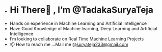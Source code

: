 - <h1>Hi There👋 , I’m @TadakaSuryaTeja</h1>
- Hands on experience in Machine Learning and Artificial Intelligence
- Have Good Knowledge of Machine learning, Deep Learning and Artificial Intelligence
- I’m looking to collaborate on Real Time Machine Learning Projects
- 📫 How to reach me ...Mail me @suryateja233@gmail.com

<!---
TadakaSuryaTeja/TadakaSuryaTeja is a ✨ special ✨ repository because its `README.md` (this file) appears on your GitHub profile.
You can click the Preview link to take a look at your changes.
--->
